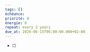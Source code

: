 ```yaml
---
tags: []
échéance: 
priorité: 0
énergie: 0
repeat: every 2 years
due_at: 2026-06-15T06:00:00.000+02:00
---
```

- [ ] 